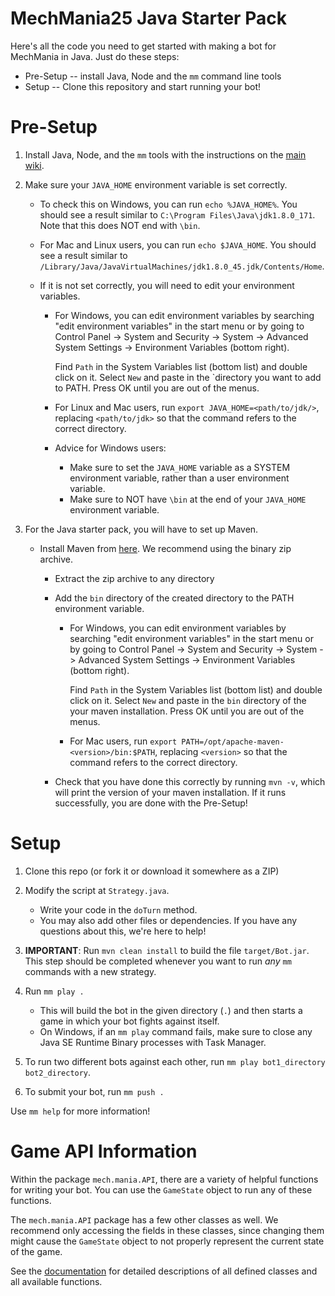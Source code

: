 # MechMania25 Java Starter Pack

Here's all the code you need to get started with making a bot for MechMania in Java. Just do these steps:

* Pre-Setup -- install Java, Node and the `mm` command line tools
* Setup -- Clone this repository and start running your bot!

# Pre-Setup

1. Install Java, Node, and the `mm` tools with the instructions on the [main wiki](https://github.com/HoelzelJon/MechMania-25-Wiki/wiki#pre-setup). 

3. Make sure your `JAVA_HOME` environment variable is set correctly.
    * To check this on Windows, you can run `echo %JAVA_HOME%`. You should see a result similar to `C:\Program Files\Java\jdk1.8.0_171`. Note that this does NOT end with `\bin`.
    * For Mac and Linux users, you can run `echo $JAVA_HOME`. You should see a result similar to `/Library/Java/JavaVirtualMachines/jdk1.8.0_45.jdk/Contents/Home`.

    * If it is not set correctly, you will need to edit your environment variables.
        * For Windows, you can edit environment variables by searching "edit environment variables" in the start menu or by going to Control Panel -> System and Security -> System -> Advanced System Settings ->  Environment Variables (bottom right). 
        
            Find `Path` in the System Variables list (bottom list) and double click on it. Select `New` and paste in the `directory you want to add to PATH. Press OK until you are out of the menus.
            
        * For Linux and Mac users, run `export JAVA_HOME=<path/to/jdk/>`, replacing `<path/to/jdk>` so that the command refers to the correct directory.
                    
        * Advice for Windows users:
            * Make sure to set the `JAVA_HOME` variable as a SYSTEM environment variable, rather than a user environment variable.
            * Make sure to NOT have `\bin` at the end of your `JAVA_HOME` environment variable.

2. For the Java starter pack, you will have to set up Maven.
    * Install Maven from [here](https://maven.apache.org/download.cgi). We recommend using the binary zip archive.
        * Extract the zip archive to any directory
        * Add the `bin` directory of the created directory to the PATH environment variable.
            * For Windows, you can edit environment variables by searching "edit environment variables" in the start menu or by going to Control Panel -> System and Security -> System -> Advanced System Settings ->  Environment Variables (bottom right).
            
                Find `Path` in the System Variables list (bottom list) and double click on it. Select `New` and paste in the `bin` directory of the your maven installation. Press OK until you are out of the menus.
            * For Mac users, run `export PATH=/opt/apache-maven-<version>/bin:$PATH`, replacing `<version>` so that the command refers to the correct directory.
                
        * Check that you have done this correctly by running `mvn -v`, which will print the version of your maven installation. If it runs successfully, you are done with the Pre-Setup!

# Setup

1. Clone this repo (or fork it or download it somewhere as a ZIP)

2. Modify the script at `Strategy.java`.
    * Write your code in the `doTurn` method.
    * You may also add other files or dependencies. If you have any questions about this, we're here to help!

3. **IMPORTANT**: Run `mvn clean install` to build the file `target/Bot.jar`. This step should be completed whenever you want to run _any_ `mm` commands with a new strategy.

4. Run `mm play .`
    * This will build the bot in the given directory (`.`) and then starts a game in which your bot fights against itself.
    * On Windows, if an `mm play` command fails, make sure to close any Java SE Runtime Binary processes with Task Manager.
5. To run two different bots against each other, run `mm play bot1_directory bot2_directory`.
6. To submit your bot, run `mm push .`

Use `mm help` for more information!

# Game API Information
Within the package `mech.mania.API`, there are a variety of helpful functions for writing your bot. You can use the `GameState` object to run any of these functions.

The `mech.mania.API` package has a few other classes as well.  We recommend only accessing the fields in these classes, since changing them might cause the `GameState` object to not properly represent the current state of the game.

See the [documentation](https://hoelzeljon.github.io/MM25-Java-Starter-Pack/) for detailed descriptions of all defined classes and all available functions.
